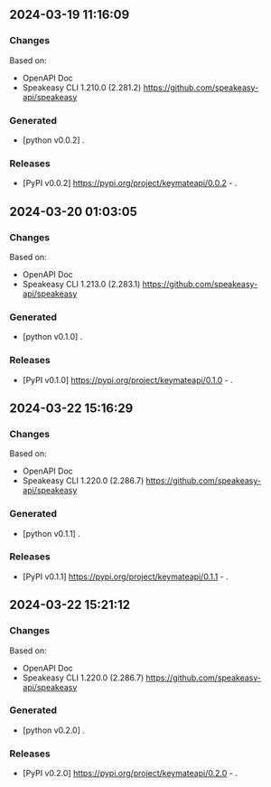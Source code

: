 

## 2024-03-19 11:16:09
### Changes
Based on:
- OpenAPI Doc  
- Speakeasy CLI 1.210.0 (2.281.2) https://github.com/speakeasy-api/speakeasy
### Generated
- [python v0.0.2] .
### Releases
- [PyPI v0.0.2] https://pypi.org/project/keymateapi/0.0.2 - .

## 2024-03-20 01:03:05
### Changes
Based on:
- OpenAPI Doc  
- Speakeasy CLI 1.213.0 (2.283.1) https://github.com/speakeasy-api/speakeasy
### Generated
- [python v0.1.0] .
### Releases
- [PyPI v0.1.0] https://pypi.org/project/keymateapi/0.1.0 - .

## 2024-03-22 15:16:29
### Changes
Based on:
- OpenAPI Doc  
- Speakeasy CLI 1.220.0 (2.286.7) https://github.com/speakeasy-api/speakeasy
### Generated
- [python v0.1.1] .
### Releases
- [PyPI v0.1.1] https://pypi.org/project/keymateapi/0.1.1 - .

## 2024-03-22 15:21:12
### Changes
Based on:
- OpenAPI Doc  
- Speakeasy CLI 1.220.0 (2.286.7) https://github.com/speakeasy-api/speakeasy
### Generated
- [python v0.2.0] .
### Releases
- [PyPI v0.2.0] https://pypi.org/project/keymateapi/0.2.0 - .